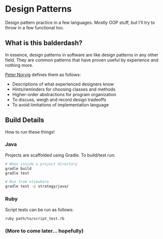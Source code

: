 # Design Patterns
Design pattern practice in a few languages. Mostly OOP stuff, but I'll try
to throw in a few functional too.

## What is this balderdash?
In essence, design patterns in software are like design patterns in any other
field. They are common patterns that have proven useful by experience and 
nothing more.

[Peter Norvig](http://norvig.com/) defines them as follows:
- Descriptions of what experienced designers know 
- Hints/reminders for choosing classes and methods
- Higher-order abstractions for program organization
- To discuss, weigh and record design tradeoffs
- To avoid limitations of implementation language

## Build Details
How to run these things!

### Java
Projects are scaffolded using Gradle. To build/test run:
```Bash
# When inside a project directory
gradle build
gradle test

# Run from elsewhere
gradle test -p strategy/java/
```

### Ruby
Script tests can be run as follows:
```Bash
ruby path/to/script_test.rb
```

### (More to come later... hopefully)
